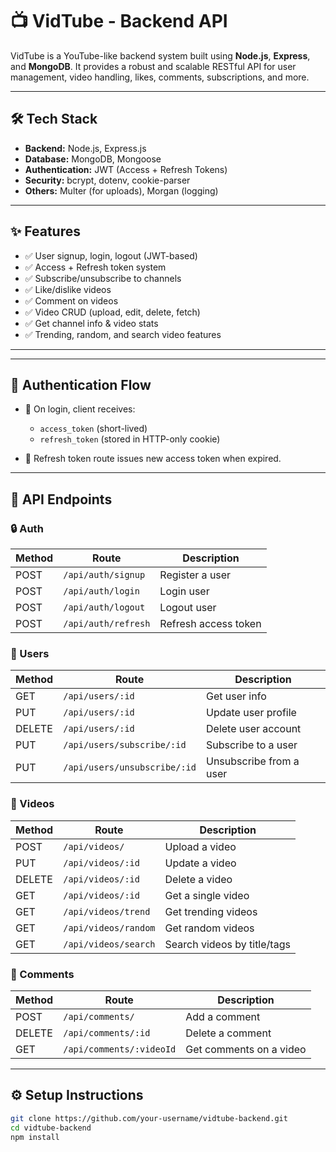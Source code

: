 # 📺 VidTube - Backend API

VidTube is a YouTube-like backend system built using **Node.js**, **Express**, and **MongoDB**. It provides a robust and scalable RESTful API for user management, video handling, likes, comments, subscriptions, and more.

---

## 🛠️ Tech Stack

- **Backend:** Node.js, Express.js  
- **Database:** MongoDB, Mongoose  
- **Authentication:** JWT (Access + Refresh Tokens)  
- **Security:** bcrypt, dotenv, cookie-parser  
- **Others:** Multer (for uploads), Morgan (logging)

---

## ✨ Features

- ✅ User signup, login, logout (JWT-based)
- ✅ Access + Refresh token system
- ✅ Subscribe/unsubscribe to channels
- ✅ Like/dislike videos
- ✅ Comment on videos
- ✅ Video CRUD (upload, edit, delete, fetch)
- ✅ Get channel info & video stats
- ✅ Trending, random, and search video features

---


---

## 🔐 Authentication Flow

- 🔑 On login, client receives:
  - `access_token` (short-lived)
  - `refresh_token` (stored in HTTP-only cookie)

- 🔄 Refresh token route issues new access token when expired.

---

## 🚀 API Endpoints

### 🔒 Auth

| Method | Route               | Description            |
|--------|---------------------|------------------------|
| POST   | `/api/auth/signup`  | Register a user        |
| POST   | `/api/auth/login`   | Login user             |
| POST   | `/api/auth/logout`  | Logout user            |
| POST   | `/api/auth/refresh` | Refresh access token   |

### 👤 Users

| Method | Route                        | Description                    |
|--------|------------------------------|--------------------------------|
| GET    | `/api/users/:id`             | Get user info                  |
| PUT    | `/api/users/:id`             | Update user profile            |
| DELETE | `/api/users/:id`             | Delete user account            |
| PUT    | `/api/users/subscribe/:id`   | Subscribe to a user            |
| PUT    | `/api/users/unsubscribe/:id` | Unsubscribe from a user        |

### 🎥 Videos

| Method | Route               | Description                 |
|--------|---------------------|-----------------------------|
| POST   | `/api/videos/`      | Upload a video              |
| PUT    | `/api/videos/:id`   | Update a video              |
| DELETE | `/api/videos/:id`   | Delete a video              |
| GET    | `/api/videos/:id`   | Get a single video          |
| GET    | `/api/videos/trend` | Get trending videos         |
| GET    | `/api/videos/random`| Get random videos           |
| GET    | `/api/videos/search`| Search videos by title/tags |

### 💬 Comments

| Method | Route                    | Description             |
|--------|--------------------------|-------------------------|
| POST   | `/api/comments/`         | Add a comment           |
| DELETE | `/api/comments/:id`      | Delete a comment        |
| GET    | `/api/comments/:videoId` | Get comments on a video |

---

## ⚙️ Setup Instructions

```bash
git clone https://github.com/your-username/vidtube-backend.git
cd vidtube-backend
npm install
